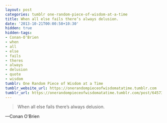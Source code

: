 ```yaml
---
layout: post
categories: tumblr one-random-piece-of-wisdom-at-a-time
title: When all else fails there’s always delusion.
date: '2013-10-21T00:00:58+10:30'
hidden: true
hidden-tags:
- Conan-O'Brien
- when
- all
- else
- fails
- theres
- always
- delusion
- quote
- wisdom
tumblr: One Random Piece of Wisdom at a Time
tumblr_website_url: https://onerandompieceofwisdomatatime.tumblr.com
tumblr_url: https://onerandompieceofwisdomatatime.tumblr.com/post/64573316868/when-all-else-fails-theres-always-delusion
---
```

> When all else fails there’s always delusion.

—Conan O'Brien
